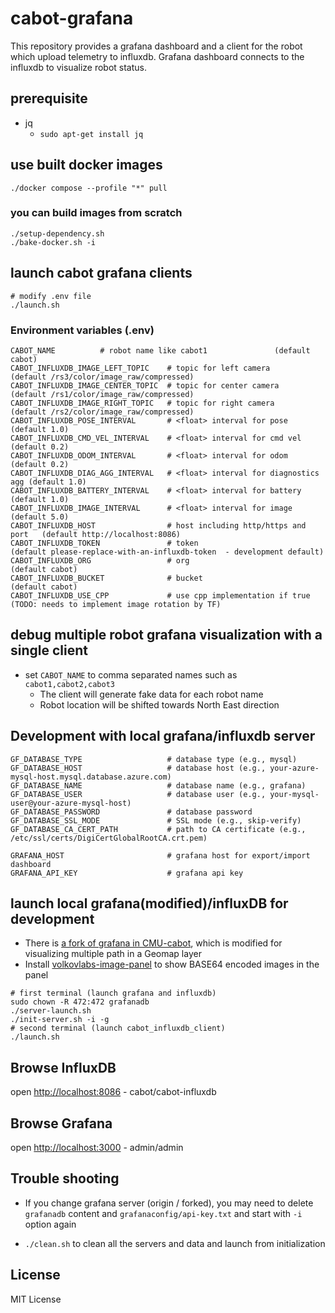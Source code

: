# cabot-grafana

This repository provides a grafana dashboard and a client for the robot which upload telemetry to influxdb.
Grafana dashboard connects to the influxdb to visualize robot status.


## prerequisite

- jq
  - `sudo apt-get install jq`

## use built docker images

```
./docker compose --profile "*" pull
```

### you can build images from scratch

```
./setup-dependency.sh
./bake-docker.sh -i
```

## launch cabot grafana clients

```
# modify .env file
./launch.sh
```

### Environment variables (.env)

```
CABOT_NAME          # robot name like cabot1               (default cabot)
CABOT_INFLUXDB_IMAGE_LEFT_TOPIC    # topic for left camera                (default /rs3/color/image_raw/compressed)
CABOT_INFLUXDB_IMAGE_CENTER_TOPIC  # topic for center camera              (default /rs1/color/image_raw/compressed)
CABOT_INFLUXDB_IMAGE_RIGHT_TOPIC   # topic for right camera               (default /rs2/color/image_raw/compressed)
CABOT_INFLUXDB_POSE_INTERVAL       # <float> interval for pose            (default 1.0)
CABOT_INFLUXDB_CMD_VEL_INTERVAL    # <float> interval for cmd vel         (default 0.2)
CABOT_INFLUXDB_ODOM_INTERVAL       # <float> interval for odom            (default 0.2)
CABOT_INFLUXDB_DIAG_AGG_INTERVAL   # <float> interval for diagnostics agg (default 1.0)
CABOT_INFLUXDB_BATTERY_INTERVAL    # <float> interval for battery         (default 1.0)
CABOT_INFLUXDB_IMAGE_INTERVAL      # <float> interval for image           (default 5.0)
CABOT_INFLUXDB_HOST                # host including http/https and port   (default http://localhost:8086)
CABOT_INFLUXDB_TOKEN               # token                                (default please-replace-with-an-influxdb-token  - development default)
CABOT_INFLUXDB_ORG                 # org                                  (default cabot)
CABOT_INFLUXDB_BUCKET              # bucket                               (default cabot)
CABOT_INFLUXDB_USE_CPP             # use cpp implementation if true (TODO: needs to implement image rotation by TF)
```

## debug multiple robot grafana visualization with a single client
- set `CABOT_NAME` to comma separated names such as `cabot1,cabot2,cabot3`
  - The client will generate fake data for each robot name
  - Robot location will be shifted towards North East direction


## Development with local grafana/influxdb server
```
GF_DATABASE_TYPE                   # database type (e.g., mysql)
GF_DATABASE_HOST                   # database host (e.g., your-azure-mysql-host.mysql.database.azure.com)
GF_DATABASE_NAME                   # database name (e.g., grafana)
GF_DATABASE_USER                   # database user (e.g., your-mysql-user@your-azure-mysql-host)
GF_DATABASE_PASSWORD               # database password
GF_DATABASE_SSL_MODE               # SSL mode (e.g., skip-verify)
GF_DATABASE_CA_CERT_PATH           # path to CA certificate (e.g., /etc/ssl/certs/DigiCertGlobalRootCA.crt.pem)

GRAFANA_HOST                       # grafana host for export/import dashboard
GRAFANA_API_KEY                    # grafana api key
```

## launch local grafana(modified)/influxDB for development
- There is [a fork of grafana in CMU-cabot](https://github.com/CMU-cabot/grafana), which is modified for visualizing multiple path in a Geomap layer
- Install [volkovlabs-image-panel](https://github.com/VolkovLabs/volkovlabs-image-panel) to show BASE64 encoded images in the panel

```
# first terminal (launch grafana and influxdb)
sudo chown -R 472:472 grafanadb
./server-launch.sh
./init-server.sh -i -g
# second terminal (launch cabot_influxdb_client)
./launch.sh
```

## Browse InfluxDB 

open [http://localhost:8086](http://localhost:8086) - cabot/cabot-influxdb

## Browse Grafana

open [http://localhost:3000](http://localhost:3000) - admin/admin


## Trouble shooting

- If you change grafana server (origin / forked), you may need to delete `grafanadb` content and `grafanaconfig/api-key.txt` and start with `-i` option again

- `./clean.sh` to clean all the servers and data and launch from initialization

## License

MIT License

